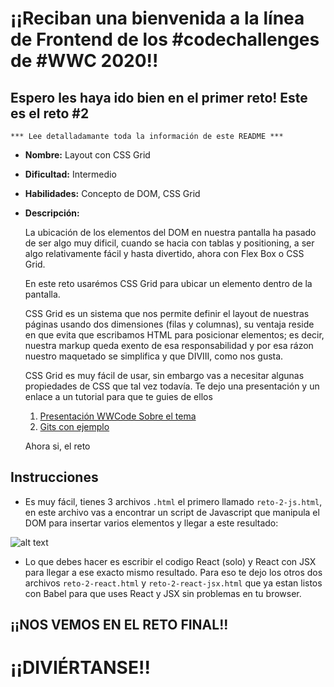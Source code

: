# ¡¡Reciban una bienvenida a la línea de Frontend de los #codechallenges de #WWC 2020!!

## Espero les haya ido bien en el primer reto! Este es el reto #2

    *** Lee detalladamante toda la información de este README ***

-   **Nombre:** Layout con CSS Grid
-   **Dificultad:** Intermedio
-   **Habilidades:** Concepto de DOM, CSS Grid
-   **Descripción:**

    La ubicación de los elementos del DOM en nuestra pantalla ha pasado de ser algo muy dificil, cuando se hacia con tablas y positioning, a ser algo relativamente fácil y hasta divertido, ahora con Flex Box o CSS Grid.

    En este reto usarémos CSS Grid para ubicar un elemento dentro de la pantalla.

    CSS Grid es un sistema que nos permite definir el layout de nuestras páginas usando dos dimensiones (filas y columnas), su ventaja reside en que evita que escribamos HTML para posicionar elementos; es decir, nuestra markup queda exento de esa responsabilidad y por esa rázon nuestro maquetado se simplifica y que DIVIII, como nos gusta.

    CSS Grid es muy fácil de usar, sin embargo vas a necesitar algunas propiedades de CSS que tal vez todavía. Te dejo una presentación y un enlace a un tutorial para que te guies de ellos

    1. [Presentación WWCode Sobre el tema](https://docs.google.com/presentation/d/1_lwC6CJiiBWORQxV20OGyd_pvy8covGrLvAKlAgePeo/edit?usp=sharing)
    2. [Gits con ejemplo](https://css-tricks.com/snippets/css/complete-guide-grid/)

    Ahora si, el reto

## Instrucciones

-   Es muy fácil, tienes 3 archivos `.html` el primero llamado `reto-2-js.html`, en este archivo vas a encontrar un script de Javascript que manipula el DOM para insertar varios elementos y llegar a este resultado:

![alt text](https://github.com/lindajess/retos-frontend-wwcodemedellin/blob/master/reto_2/resultado.png?raw=true)

-   Lo que debes hacer es escribir el codigo React (solo) y React con JSX para llegar a ese exacto mismo resultado. Para eso te dejo los otros dos archivos `reto-2-react.html` y `reto-2-react-jsx.html` que ya estan listos con Babel para que uses React y JSX sin problemas en tu browser.

## ¡¡NOS VEMOS EN EL RETO FINAL!!

# ¡¡DIVIÉRTANSE!!
